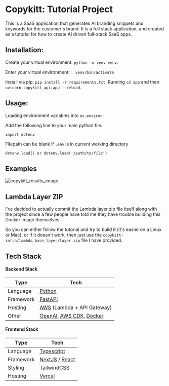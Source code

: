 # Copykitt: Tutorial Project

This is a SaaS application that generates AI branding snippets and keywords for the customer's brand. 
It is a full stack application, and created as a tutorial for how to create AI driven full-stack
SaaS apps.

## Installation:

Create your virtual environment: `python -m venv venv`.

Enter your virtual environment: `. venv/bin/activate`

Install via pip: `pip install -r requirements.txt`. Running `cd app` and then `uvicorn copykitt_api:app --reload`.


## Usage:

Loading environment variables into `os.environ`:

Add the following line to your main python file.

    import dotenv

Filepath can be blank if `.env` is in current working directory

    dotenv.load() or dotenv.load('/path/to/file')


## Examples

![copykitt_results_image](./images/copykitt_results.png)

## Lambda Layer ZIP

I've decided to actually commit the Lambda layer zip file itself along with the project since a
few people have told me they have trouble building this Docker image themselves.

So you can either follow the tutorial and try to build it (it's easier on a Linux or Mac), or if
it doesn't work, then just use the `copykitt-infra/lambda_base_layer/layer.zip` file I have provided.

## Tech Stack

#### Backend Stack

| Type      | Tech                                                         |
| --------- | ------------------------------------------------------------ |
| Language  | [Python](https://www.python.org/)                            |
| Framework | [FastAPI](https://fastapi.tiangolo.com/)                     |
| Hosting   | [AWS](https://aws.amazon.com/) (Lambda + API Gateway)        |
| Other     | [OpenAI](https://openai.com/), [AWS CDK](https://aws.amazon.com/cdk/), [Docker](https://www.docker.com/) |

#### Frontend Stack

| Type      | Tech                                                         |
| --------- | ------------------------------------------------------------ |
| Language  | [Typescript](https://www.typescriptlang.org/)                |
| Framework | [NextJS](https://nextjs.org/) / [React](https://reactjs.org/) |
| Styling   | [TailwindCSS](https://tailwindcss.com/)                      |
| Hosting   | [Vercel](https://vercel.com)                                 |


##